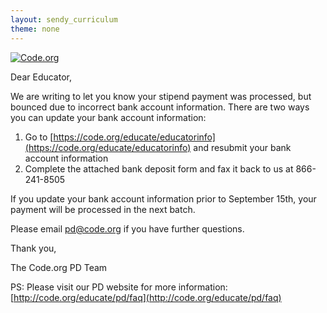 ```yaml
---
layout: sendy_curriculum
theme: none
---
```


[![Code.org](/images/fit-48/logo.png)](/)

Dear Educator,

We are writing to let you know your stipend payment was processed, but bounced due to incorrect bank account information. There are two ways you can update your bank account information: 

1. Go to [https://code.org/educate/educatorinfo](https://code.org/educate/educatorinfo) and resubmit your bank account information  
2. Complete the attached bank deposit form and fax it back to us at 866-241-8505  
 
If you update your bank account information prior to September 15th, your payment will be processed in the next batch.

Please email <pd@code.org> if you have further questions.

Thank you,

The Code.org PD Team

PS: Please visit our PD website for more information: [http://code.org/educate/pd/faq](http://code.org/educate/pd/faq)